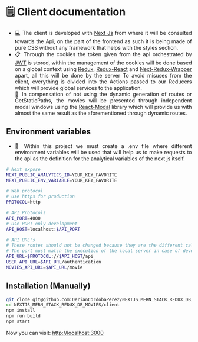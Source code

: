 # 🗒️ Client documentation

- <div align="justify">
    💻 The client is developed with <a href="https://nextjs.org/" target="_blank">Next Js</a> from where it will be consulted towards the Api, on the part of the frontend as such it is being made of pure CSS without any framework that helps with the styles section.
  </div>

- <div align="justify">
    📋 Through the cookies the token given from the api orchestrated by <a href="https://jwt.io/" target="_blank">JWT</a> is stored, within the management of the cookies will be done based on a global context using <a href="https://redux.js.org/" target="_blank">Redux</a>, <a href="https://react-redux.js.org/" target="_blank">Redux-React</a> and <a href="https://github.com/kirill-konshin/next-redux-wrapper" target="_blank">Next-Redux-Wrapper</a> apart, all this will be done by the server To avoid misuses from the client, everything is divided into the Actions passed to our Reducers which will provide global services to the application.
  </div>

  <div align="justify">
    🤝 In compensation of not using the dynamic generation of routes or GetStaticPaths, the movies will be presented through independent modal windows using the <a href="https://www.npmjs.com/package/react-modal" target="_blank">React-Modal</a> library which will provide us with almost the same result as the aforementioned through dynamic routes.
  </div>

## Environment variables

- <div align="justify">
    📝  Within this project we must create a .env file where different environment variables will be used that will help us to make requests to the api as the definition for the analytical variables of the next js itself.
  </div>

```bash
# Next expose
NEXT_PUBLIC_ANALYTICS_ID=YOUR_KEY_FAVORITE
NEXT_PUBLIC_ENV_VARIABLE=YOUR_KEY_FAVORITE

# Web protocol
# Use https for production
PROTOCOL=http

# API Protocols
API_PORT=4000
# Use PORT only development
API_HOST=localhost:$API_PORT

# API URL's
# These routes should not be changed because they are the different calls to the api
# The port must match the execution of the local server in case of development
API_URL=$PROTOCOL://$API_HOST/api
USER_API_URL=$API_URL/authentication
MOVIES_API_URL=$API_URL/movie
```

## Installation (Manually)

```bash
git clone git@github.com:DerianCordobaPerez/NEXTJS_MERN_STACK_REDUX_DB_MOVIES.git
cd NEXTJS_MERN_STACK_REDUX_DB_MOVIES/client
npm install
npm run build
npm start
```

<div align="justify">
  Now you can visit: <a href="http://localhost:3000" target="_blank">http://localhost:3000</a>
</div>
